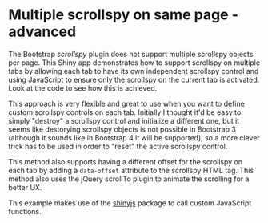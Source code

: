 # Multiple scrollspy on same page - advanced

The Bootstrap *scrollspy* plugin does not support multiple scrollspy objects per page.
This Shiny app demonstrates how to support scrollspy on multiple tabs by allowing each tab to have its own independent scrollspy control and using JavaScript to ensure only the scrollspy on the current tab is activated. Look at the code to see how this is achieved.

This approach is very flexible and great to use when you want to define custom scrollspy controls on each tab. Initially I thought it'd be easy to simply "destroy" a scrollspy control and initialize a different one, but it seems like destorying scrollspy objects is not possible in Bootstrap 3 (although it sounds like in Bootstrap 4 it will be supported), so a more clever trick has to be used in order to "reset" the active scrollspy control.

This method also supports having a different offset for the scrollspy on each tab by adding a `data-offset` attribute to the scrollspy HTML tag. This method also uses the jQuery scrollTo plugin to animate the scrolling for a better UX.

This example makes use of the [shinyjs](https://github.com/daattali/shinyjs) package to call custom JavaScript functions.